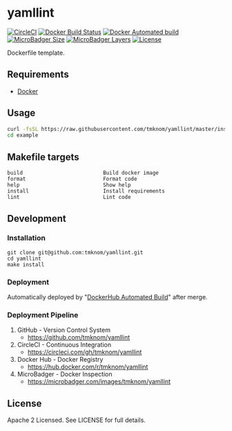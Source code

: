 # yamllint

[![CircleCI](https://circleci.com/gh/tmknom/yamllint.svg?style=svg)](https://circleci.com/gh/tmknom/yamllint)
[![Docker Build Status](https://img.shields.io/docker/build/tmknom/yamllint.svg)](https://hub.docker.com/r/tmknom/yamllint/builds/)
[![Docker Automated build](https://img.shields.io/docker/automated/tmknom/yamllint.svg)](https://hub.docker.com/r/tmknom/yamllint/)
[![MicroBadger Size](https://img.shields.io/microbadger/image-size/tmknom/yamllint.svg)](https://microbadger.com/images/tmknom/yamllint)
[![MicroBadger Layers](https://img.shields.io/microbadger/layers/tmknom/yamllint.svg)](https://microbadger.com/images/tmknom/yamllint)
[![License](https://img.shields.io/github/license/tmknom/yamllint.svg)](https://opensource.org/licenses/Apache-2.0)

Dockerfile template.

## Requirements

- [Docker](https://www.docker.com/)

## Usage

```sh
curl -fsSL https://raw.githubusercontent.com/tmknom/yamllint/master/install | sh -s example
cd example
```

## Makefile targets

```text
build                          Build docker image
format                         Format code
help                           Show help
install                        Install requirements
lint                           Lint code
```

## Development

### Installation

```shell
git clone git@github.com:tmknom/yamllint.git
cd yamllint
make install
```

### Deployment

Automatically deployed by "[DockerHub Automated Build](https://docs.docker.com/docker-hub/builds/)" after merge.

### Deployment Pipeline

1. GitHub - Version Control System
   - <https://github.com/tmknom/yamllint>
2. CircleCI - Continuous Integration
   - <https://circleci.com/gh/tmknom/yamllint>
3. Docker Hub - Docker Registry
   - <https://hub.docker.com/r/tmknom/yamllint>
4. MicroBadger - Docker Inspection
   - <https://microbadger.com/images/tmknom/yamllint>

## License

Apache 2 Licensed. See LICENSE for full details.

